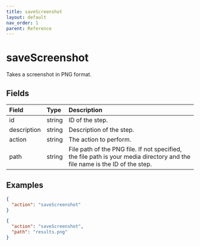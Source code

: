 ```yaml
---
title: saveScreenshot
layout: default
nav_order: 1
parent: Reference
---
```


# saveScreenshot

Takes a screenshot in PNG format.

## Fields

Field | Type | Description
:-- | :-- | :--
id | string | ID of the step.
description | string | Description of the step.
action | string | The action to perform.
path | string | File path of the PNG file. If not specified, the file path is your media directory and the file name is the ID of the step.

## Examples

```json
{
  "action": "saveScreenshot"
}
```

```json
{
  "action": "saveScreenshot",
  "path": "results.png"
}
```
